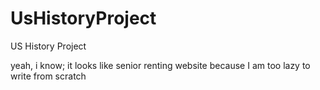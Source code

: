 # UsHistoryProject
US History Project

yeah, i know; it looks like senior renting website because I am too lazy to write from scratch
